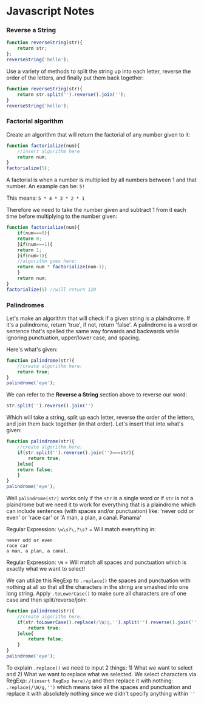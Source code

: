 # Javascript Notes

### Reverse a String

```Javascript
function reverseString(str){
	return str;
};
reverseString('hello');
```

Use a variety of methods to split the string up into each letter, reverse the order of the letters, and finally put them back together:

```Javascript
function reverseString(str){
	return str.split('').reverse().join('');
}
reverseString('hello');
```

### Factorial algorithm
Create an algorithm that will return the factorial of any number given to it:

```Javascript
function factorialize(num){
	//insert algorithm here
	return num;
}
factorialize(5);
```

A factorial is when a number is multiplied by all numbers between 1 and that number. An example can be: `5!`

This means: `5 * 4 * 3 * 2 * 1`

Therefore we need to take the number given and subtract 1 from it each time before multiplying to the number given:

```Javascript
function factorialize(num){
	if(num===0){
	return 0;
	}if(num===1){
	return 1;
	}if(num>1){
	//algorithm goes here:
	return num * factorialize(num-1);
	}
	return num;
}
factorialize(5) //will return 120
```

### Palindromes
Let's make an algorithm that will check if a given string is a plaindrome. If it's a palindrome, return 'true', if not, return 'false'. A palindrome is a word or sentence that's spelled the same way forwards and backwards while ignoring punctuation, upper/lower case, and spacing.

Here's what's given:

```Javascript
function palindrome(str){
	//create algorithm here:
	return true;
}
palindrome('eye');
```

We can refer to the **Reverse a String** section above to reverse our word:

```Javascript
str.split('').reverse().join('')
```

Which will take a string, split up each letter, reverse the order of the letters, and join them back together (in that order). Let's insert that into what's given:

```Javascript
function palindrome(str){
	//create algorithm here:
	if(str.split('').reverse().join('')===str){
		return true;
	}else{
	return false;
	}
}
palindrome('eye');
```

Well `palindrome(str)` works only if the `str` is a single word or if `str` is not a plaindrome but we need it to work for everything that is a plaindrome which can include sentences (with spaces and/or punctuation) like: 'never odd or even' or 'race car' or 'A man, a plan, a canal. Panama'

Regular Expression: `\w\s?\,?\s?` = Will match everything in:

```
never odd or even
race car
a man, a plan, a canal.
```

Regular Expression: `\W` = Will match all spaces and punctuation which is exactly what we want to select!

We can utilize this RegExp to `.replace()` the spaces and punctuation with nothing at all so that all the characters in the string are smashed into one long string. Apply `.toLowerCase()` to make sure all characters are of one case and then split/reverse/join:

```Javascript
function palindrome(str){
	//create algorithm here:
	if(str.toLowerCase().replace(/\W/g,'').split('').reverse().join('')===str.toLowerCase().replace(/\W/g,'')){
		return true;
	}else{
		return false;
	}
}
palindrome('eye');
```

To explain `.replace()` we need to input 2 things: 1) What we want to select and 2) What we want to replace what we selected. We select characters via RegExp: `/(insert RegExp here)/g` and then replace it with nothing: `.replace(/\W/g,'')` which means take all the spaces and punctuation and replace it with absolutely nothing since we didn't specify anything within `''`

